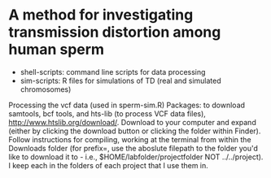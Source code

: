# A method for investigating transmission distortion among human sperm 

- shell-scripts: command line scripts for data processing 
- sim-scripts: R files for simulations of TD (real and simulated chromosomes)

Processing the vcf data (used in sperm-sim.R)
Packages: to download samtools, bcf tools, and hts-lib (to process VCF data files), http://www.htslib.org/download/. Download to your computer and expand (either by clicking the download button or clicking the folder within Finder). Follow instructions for compiling, working at the terminal from within the Downloads folder (for prefix=, use the aboslute filepath to the folder you'd like to download it to - i.e., $HOME/labfolder/projectfolder NOT ../../project). I keep each in the folders of each project that I use them in. 
